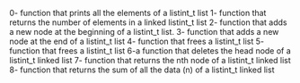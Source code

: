 0- function that prints all the elements of a listint_t list
1- function that returns the number of elements in a linked listint_t list
2- function that adds a new node at the beginning of a listint_t list.
3- function that adds a new node at the end of a listint_t list
4- function that frees a listint_t list
5- function that frees a listint_t list
6-a function that deletes the head node of a listint_t linked list
7- function that returns the nth node of a listint_t linked list
8- function that returns the sum of all the data (n) of a listint_t linked list